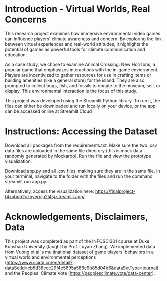 # Introduction - Virtual Worlds, Real Concerns
This research project examines how immersive environmental video games can influence players' climate awareness and concern. By exploring the link between virtual experiences and real-world attitudes, it highlights the potential of games as powerful tools for climate communication and education.

As a case study, we chose to examine Animal Crossing: New Horizons, a popular game that emphasizes interactions with the in-game enviornment. Players are incentivized to gather resources for use in crafting items or building amenities (like a general store) for the island. They are also prompted to collect bugs, fish, and fossils to donate to the museum, sell, or display. This environmental interaction is the focus of this study.

This project was developed using the Streamlit Python library. To run it, the files can either be downloaded and run locally on your device, or the app can be accessed online at Streamlit Cloud

# Instructions: Accessing the Dataset
Download all packages from the requirements.txt. Make sure the two .csv data files are uploaded in the same file directory (this is mock data randomly generated by Mockaroo). Run the file and view the prototype visualization.

Download app.py and all .csv files, making sure they are in the same file. In your terminal, navigate to the folder with the files and run the command streamlit run app.py.

Alternatively, access the visualization here: https://finalproject-t4xubdn2cznyernjn2l4sj.streamlit.app/.

# Acknowledgements, Disclaimers, Data
This project was completed as part of the INFOSCI301 course at Duke Kunshan University (taught by Prof. Luyao Zhang).
We implemented data from Vuong et al.'s multinational dataset of game players’ behaviors in a virtual world and environmental perceptions (https://www.scidb.cn/en/detail?dataSetId=cb5d36cce29f4e5695a586c9b85d04b6&dataSetType=journal) and the Peoples' Climate Vote (https://peoplesclimate.vote/data-center).


